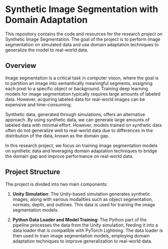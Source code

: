 # Synthetic Image Segmentation with Domain Adaptation

This repository contains the code and resources for the research project on Synthetic Image Segmentation. The goal of the project is to perform image segmentation on simulated data and use domain adaptation techniques to generalize the model to real-world data.

## Overview

Image segmentation is a critical task in computer vision, where the goal is to partition an image into semantically meaningful segments, assigning each pixel to a specific object or background. Training deep learning models for image segmentation typically requires large amounts of labeled data. However, acquiring labeled data for real-world images can be expensive and time-consuming.

Synthetic data, generated through simulations, offers an alternative approach. By using synthetic data, we can generate large amounts of labeled data with minimal effort. However, models trained on synthetic data often do not generalize well to real-world data due to differences in the distribution of the data, known as the domain gap.

In this research project, we focus on training image segmentation models on synthetic data and leveraging domain adaptation techniques to bridge the domain gap and improve performance on real-world data.

## Project Structure

The project is divided into two main components:

1. **Unity Simulation**: The Unity-based simulation generates synthetic images, along with various modalities such as object segmentation, normals, depth, and outlines. This data is used for training the image segmentation models.

2. **Python Data Loader and Model Training**: The Python part of the pipeline processes the data from the Unity simulation, feeding it into a data loader that is compatible with PyTorch Lightning. The data loader is then used to train image segmentation models, employing domain adaptation techniques to improve generalization to real-world data.
